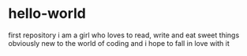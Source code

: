 # hello-world
first repository
i am a girl who loves to read, write and eat sweet things
obviously new to the world of coding and i hope to fall in love with it
